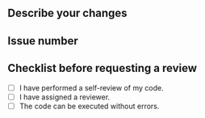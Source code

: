 ## Describe your changes

## Issue number

## Checklist before requesting a review
- [ ] I have performed a self-review of my code.
- [ ] I have assigned a reviewer.
- [ ] The code can be executed without errors.

